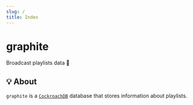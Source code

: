 ```yaml
---
slug: /
title: Index
---
```


# graphite

Broadcast playlists data 💽

## 💡 About

`graphite` is a [`CockroachDB`](https://github.com/cockroachdb/cockroach) database
that stores information about playlists.
